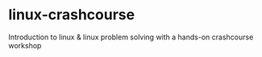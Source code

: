 # linux-crashcourse
Introduction to linux &amp; linux problem solving with a hands-on crashcourse workshop
